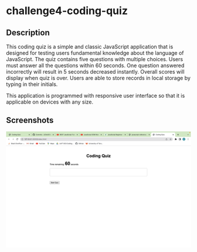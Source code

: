 # challenge4-coding-quiz

## Description

This coding quiz is a simple and classic JavaScript application that is designed for testing users fundamental knowledge about the language of JavaScript. The quiz contains five questions with multiple choices. Users must answer all the questions within 60 seconds. One question answered incorrectly will result in 5 seconds decreased instantly. Overall scores will display when quiz is over. Users are able to store records in local storage by typing in their initials.

This application is programmed with responsive user interface so that it is applicable on devices with any size.

## Screenshots
![start-the-quiz](https://github.com/LEOoOChang/challenge4-coding-quiz/blob/main/assets/Screenshot%202023-05-11%20at%206.04.27%20PM.png)